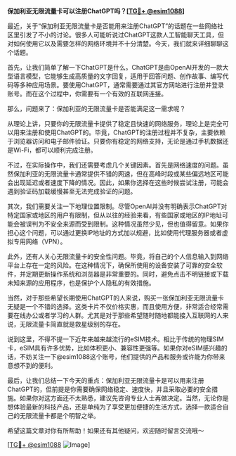**保加利亚无限流量卡可以注册ChatGPT吗？[[TG💪+ @esim1088](https://t.me/s/esim1088)]**

最近，关于“保加利亚无限流量卡是否能用来注册ChatGPT”的话题在一些网络社区里引发了不小的讨论。很多人可能听说过ChatGPT这款人工智能聊天工具，但对如何使用它以及需要怎样的网络环境并不十分清楚。今天，我们就来详细聊聊这个话题。

首先，让我们简单了解一下ChatGPT是什么。ChatGPT是由OpenAI开发的一款大型语言模型，它能够生成高质量的文字回复，适用于回答问题、创作故事、编写代码等多种应用场景。要使用ChatGPT，通常需要通过其官方网站进行注册并登录账号。而在这个过程中，你需要有一个有效的互联网连接。

那么，问题来了：保加利亚的无限流量卡是否能满足这一需求呢？

从理论上讲，只要你的无限流量卡提供了稳定且快速的网络服务，理论上是完全可以用来注册和使用ChatGPT的。毕竟，ChatGPT的注册过程并不复杂，主要依赖于浏览器访问和电子邮件验证。只要你有稳定的网络支持，无论是通过手机数据还是Wi-Fi，都可以顺利完成注册。

不过，在实际操作中，我们还需要考虑几个关键因素。首先是网络速度的问题。虽然保加利亚的无限流量卡通常提供不错的网速，但在高峰时段或某些偏远地区可能会出现延迟或者速度下降的情况。因此，如果你选择在这些时候尝试注册，可能会遇到验证码加载缓慢甚至无法完成验证的问题。

其次，我们需要关注一下地理位置限制。尽管OpenAI并没有明确表示ChatGPT对特定国家或地区的用户有限制，但从以往的经验来看，有些国家或地区的IP地址可能会被误判为不安全来源而受到限制。这种情况虽然少见，但也值得留意。如果你担心这个问题，可以通过更换IP地址的方式加以规避，比如使用代理服务器或者虚拟专用网络（VPN）。

此外，还有人关心无限流量卡的安全性问题。毕竟，将自己的个人信息输入到网络平台上存在一定的风险。在这种情况下，确保所使用的设备安装了可靠的安全软件，并定期更新操作系统和浏览器是非常重要的。同时，避免点击不明链接或下载未知来源的应用程序，也是保护个人隐私的有效措施。

当然，对于那些希望长期使用ChatGPT的人来说，购买一张保加利亚无限流量卡无疑是一个不错的选择。这类卡片不仅价格实惠，而且使用方便，非常适合经常需要在线办公或者学习的人群。尤其是对于那些希望随时随地都能接入互联网的人来说，无限流量卡简直就是救星级别的存在。

说到这里，不得不提一下近年来越来越流行的eSIM技术。相比于传统的物理SIM卡，eSIM具有许多优势，比如体积更小、兼容性更强等。如果你对eSIM感兴趣的话，不妨关注一下@esim1088这个账号，他们提供的产品和服务或许能为你带来意想不到的便利。

最后，让我们总结一下今天的重点：保加利亚无限流量卡是可以用来注册ChatGPT的，但前提是你需要确保网络稳定、速度快，并且采取必要的安全措施。如果你对这方面还不太熟悉，建议先咨询专业人士再做决定。当然，无论你是想体验最新的科技产品，还是单纯为了享受更加便捷的生活方式，选择一款适合自己的无限流量卡都是个明智之举。

希望这篇文章对你有所帮助！如果还有其他疑问，欢迎随时留言交流哦～ 

[[TG💪+ @esim1088](https://t.me/s/esim1088) ![Image](https://i.postimg.cc/4NQfJmqS/Snipaste-2025-05-13-00-14-12.png)]